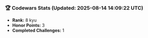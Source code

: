 ### 🏆 Codewars Stats (Updated: 2025-08-14 14:09:22 UTC)

- **Rank:** 8 kyu
- **Honor Points:** 3
- **Completed Challenges:** 1
